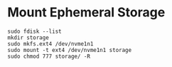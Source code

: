 # Mount Ephemeral Storage
```
sudo fdisk --list
mkdir storage
sudo mkfs.ext4 /dev/nvme1n1
sudo mount -t ext4 /dev/nvme1n1 storage
sudo chmod 777 storage/ -R
```